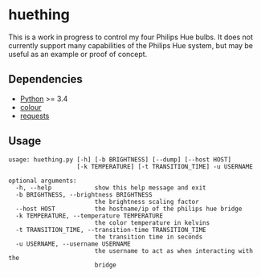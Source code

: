 huething
========

This is a work in progress to control my four Philips Hue bulbs. It does not currently support many capabilities of the Philips Hue system, but may be useful as an example or proof of concept.

Dependencies
------------

- [Python](https://www.python.org) >= 3.4
- [colour](http://colour-science.org)
- [requests](http://docs.python-requests.org/en/latest/)

Usage
-----
```
usage: huething.py [-h] [-b BRIGHTNESS] [--dump] [--host HOST]
                   [-k TEMPERATURE] [-t TRANSITION_TIME] -u USERNAME

optional arguments:
  -h, --help            show this help message and exit
  -b BRIGHTNESS, --brightness BRIGHTNESS
                        the brightness scaling factor
  --host HOST           the hostname/ip of the philips hue bridge
  -k TEMPERATURE, --temperature TEMPERATURE
                        the color temperature in kelvins
  -t TRANSITION_TIME, --transition-time TRANSITION_TIME
                        the transition time in seconds
  -u USERNAME, --username USERNAME
                        the username to act as when interacting with the
                        bridge
```
